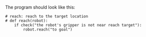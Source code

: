 

The program should look like this:

```
# reach: reach to the target location
# def reach(robot):
    if check("the robot's gripper is not near reach target"):
        robot.reach("to goal")
```
